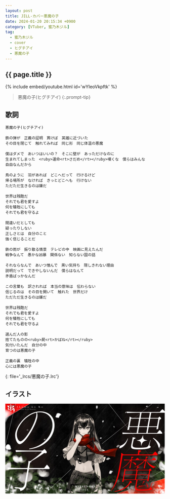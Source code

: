 ```yaml
---
layout: post
title: JILL-カバー悪魔の子
date: 2024-01-20 20:15:34 +0900
category: [VTuber, 蜜乃木ジル]
tag: 
  - 蜜乃木ジル
  - cover
  - ヒグチアイ
  - 悪魔の子
---
```


## {{ page.title }}

{% include embed/youtube.html id='wYIeoVkpftk' %}

> 悪魔の子(ヒグチアイ)
{:.prompt-tip}

## 歌詞

```
悪魔の子(ヒグチアイ)

鉄の弾が　正義の証明　貫けば　英雄に近づいた
その目を閉じて　触れてみれば　同じ形　同じ体温の悪魔

僕はダメで　あいつはいいの？　そこに壁が　あっただけなのに
生まれてしまった　<ruby>運命<rt>さだめ</rt></ruby>嘆くな　僕らはみんな
自由なんだから

鳥のように　羽があれば　どこへだって　行けるけど
帰る場所が　なければ　きっとどこへも　行けない
ただただ生きるのは嫌だ

世界は残酷だ
それでも君を愛すよ
何を犠牲にしても
それでも君を守るよ

間違いだとしても
疑ったりしない
正しさとは　自分のこと
強く信じることだ

鉄の雨が　振り散る情景　テレビの中　映画に見えたんだ
戦争なんて　愚かな凶暴　関係ない　知らない国の話

それならなんで　あいつ憎んで　黒い気持ち　隠しきれない理由
説明だって　できやしないんだ　僕らはなんて
矛盾ばっかなんだ

この言葉も　訳されれば　本当の意味は　伝わらない
信じるのは　その目を開いて　触れた　世界だけ
ただただ生きるのは嫌だ

世界は残酷だ
それでも君を愛すよ
何を犠牲にしても
それでも君を守るよ

選んだ人の影
捨てたものの<ruby>屍<rt>かばね</rt></ruby>
気付いたんだ　自分の中
育つのは悪魔の子

正義の裏　犠牲の中
心には悪魔の子
```
{: file='_lrcs/悪魔の子.lrc'}

## イラスト

![悪魔の子](/assets/img/vtuber/jill/akumanoko-JILL.jpeg)
